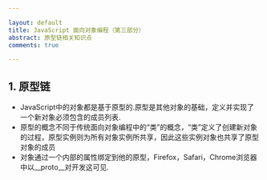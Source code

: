 ```yaml
---

layout: default
title: JavaScript 面向对象编程（第三部分）
abstract: 原型链相关知识点
comments: true

---
```


## 1. 原型链

- JavaScript中的对象都是基于原型的.原型是其他对象的基础，定义并实现了一个新对象必须包含的成员列表.
- 原型的概念不同于传统面向对象编程中的“类”的概念，“类”定义了创建新对象的过程，原型实例则为所有对象实例所共享，因此这些实例对象也共享了原型对象的成员
- 对象通过一个内部的属性绑定到他的原型，Firefox，Safari，Chrome浏览器中以__proto__对开发这可见. 


